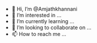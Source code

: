 - 👋 Hi, I’m @Amjathkhannani
- 👀 I’m interested in ...
- 🌱 I’m currently learning ...
- 💞️ I’m looking to collaborate on ...
- 📫 How to reach me ...

<!---
Amjathkhannani/Amjathkhannani is a ✨ special ✨ repository because its `README.md` (this file) appears on your GitHub profile.
You can click the Preview link to take a look at your changes.
--->
